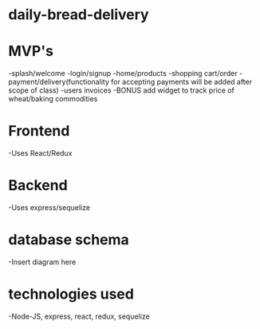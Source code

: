 # daily-bread-delivery

# MVP's

-splash/welcome
-login/signup
-home/products
-shopping cart/order
-payment/delivery(functionality for accepting payments will be added after scope of class)
-users invoices
-BONUS add widget to track price of wheat/baking commodities

# Frontend

-Uses React/Redux 

# Backend

-Uses express/sequelize

# database schema

-Insert diagram here

# technologies used

-Node-JS, express, react, redux, sequelize

